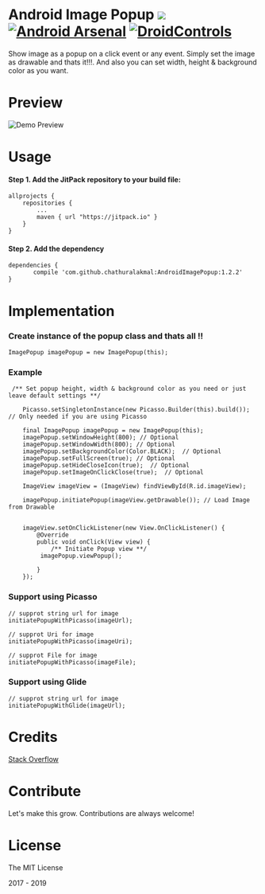 # Android Image Popup [![](https://jitpack.io/v/chathuralakmal/AndroidImagePopup.svg)](https://jitpack.io/#chathuralakmal/AndroidImagePopup) [![Android Arsenal](https://img.shields.io/badge/Android%20Arsenal-Android%20Image%20Popup-brightgreen.svg?style=flat)](https://android-arsenal.com/details/1/5261) [![DroidControls](https://img.shields.io/badge/DroidControls-Android%20Image%20Popup-blue.svg?style=flat)](https://droidcontrols.com/android-image-popup/)

Show image as a popup on a click event or any event. Simply set the image as drawable and thats it!!!. And also you can set width, height & background color as you want.


# Preview
![Demo Preview](preview.gif? "Demo Preview")

# Usage

#### Step 1. Add the JitPack repository to your build file:

    allprojects {
		repositories {
			...
			maven { url "https://jitpack.io" }
		}
	}

#### Step 2. Add the dependency

    dependencies {
           compile 'com.github.chathuralakmal:AndroidImagePopup:1.2.2'
	}



# Implementation

### Create instance of the popup class and thats all !!

    ImagePopup imagePopup = new ImagePopup(this); 
    	
### Example

	 /** Set popup height, width & background color as you need or just leave default settings **/
		
		Picasso.setSingletonInstance(new Picasso.Builder(this).build()); // Only needed if you are using Picasso

		final ImagePopup imagePopup = new ImagePopup(this);
		imagePopup.setWindowHeight(800); // Optional
		imagePopup.setWindowWidth(800); // Optional
		imagePopup.setBackgroundColor(Color.BLACK);  // Optional
		imagePopup.setFullScreen(true); // Optional
		imagePopup.setHideCloseIcon(true);  // Optional
		imagePopup.setImageOnClickClose(true);  // Optional

		ImageView imageView = (ImageView) findViewById(R.id.imageView);
		
		imagePopup.initiatePopup(imageView.getDrawable()); // Load Image from Drawable
		

		imageView.setOnClickListener(new View.OnClickListener() {
			@Override
			public void onClick(View view) {
			    /** Initiate Popup view **/
			 imagePopup.viewPopup();

			}
		});

	
### Support using Picasso 
	// supprot string url for image 
	initiatePopupWithPicasso(imageUrl);
	
	// supprot Uri for image 
	initiatePopupWithPicasso(imageUri);
	
	// supprot File for image 
	initiatePopupWithPicasso(imageFile);
	
### Support using Glide 
	// supprot string url for image 
	initiatePopupWithGlide(imageUrl);
	
	
# Credits
[Stack Overflow](http://stackoverflow.com)

# Contribute

Let's make this grow. Contributions are always welcome!
     
# License
The MIT License

2017 - 2019
